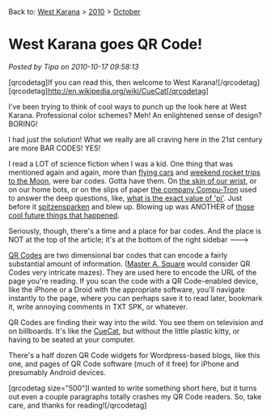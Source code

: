 Back to: [West Karana](/posts/westkarana.md) > [2010](/posts/2010/westkarana.md) > [October](./westkarana.md)
# West Karana goes QR Code!

*Posted by Tipa on 2010-10-17 09:58:13*

[qrcodetag]If you can read this, then welcome to West Karana![/qrcodetag]
[qrcodetag]http://en.wikipedia.org/wiki/CueCat[/qrcodetag]

I've been trying to think of cool ways to punch up the look here at West Karana. Professional color schemes? Meh! An enlightened sense of design? BORING!

I had just the solution! What we really are all craving here in the 21st century are more BAR CODES! YES!

I read a LOT of science fiction when I was a kid. One thing that was mentioned again and again, more than [flying cars](http://en.wikipedia.org/wiki/The_Gernsback_Continuum) and [weekend rocket trips to the Moon](http://en.wikipedia.org/wiki/The_Number_of_the_Beast_(novel)), were bar codes. Gotta have them. On [the skin of our wrist](http://en.wikipedia.org/wiki/The_Bar_Code_Tattoo), or on our home bots, or on the slips of paper [the company Compu-Tron](http://www.robotnut.com/ken/k53.htm) used to answer the deep questions, like, [what is the exact value of 'pi'](http://memory-alpha.org/wiki/Wolf_in_the_Fold). Just before it [spitzensparken](http://www.annoyances.org/exec/show/article09-100) and blew up. Blowing up was ANOTHER of [those cool future things that happened](http://en.wikipedia.org/wiki/%22Repent,_Harlequin!%22_Said_the_Ticktockman).


Seriously, though, there's a time and a place for bar codes. And the place is NOT at the top of the article; it's at the bottom of the right sidebar --->

[QR Codes](http://en.wikipedia.org/wiki/QR_Code) are two dimensional bar codes that can encode a fairly substantial amount of information. ([Master A. Square](http://en.wikipedia.org/wiki/Flatland) would consider QR Codes very intricate mazes). They are used here to encode the URL of the page you're reading. If you scan the code with a QR Code-enabled device, like the iPhone or a Droid with the appropriate software, you'll navigate instantly to the page, where you can perhaps save it to read later, bookmark it, write annoying comments in TXT SPK, or whatever.

QR Codes are finding their way into the wild. You see them on television and on billboards. It's like the [CueCat](http://en.wikipedia.org/wiki/CueCat), but without the little plastic kitty, or having to be seated at your computer.

There's a half dozen QR Code widgets for Wordpress-based blogs, like this one, and pages of QR Code software (much of it free) for iPhone and presumably Android devices. 

[qrcodetag size="500"]I wanted to write something short here, but it turns out even a couple paragraphs totally crashes my QR Code readers. So, take care, and thanks for reading![/qrcodetag]

